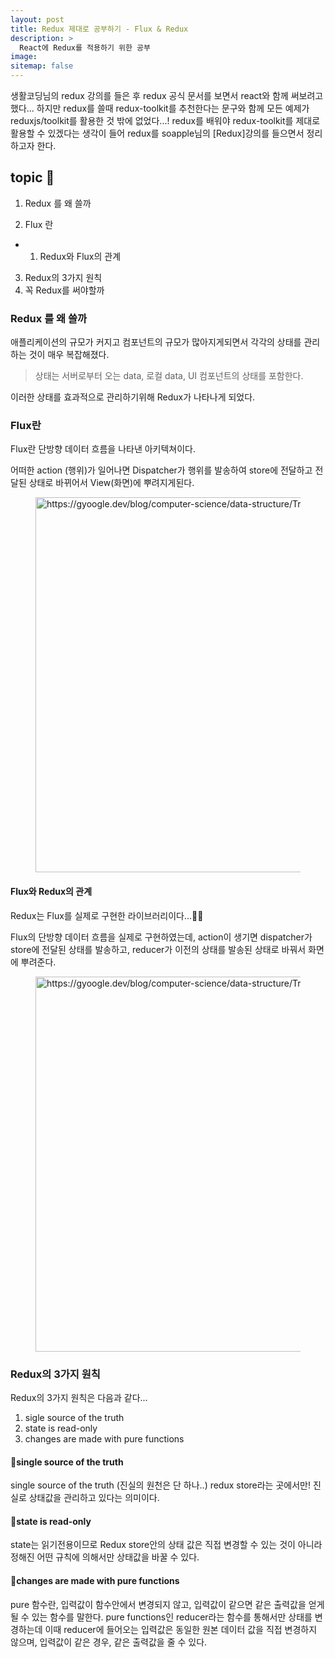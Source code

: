 ```yaml
---
layout: post
title: Redux 제대로 공부하기 - Flux & Redux
description: >
  React에 Redux를 적용하기 위한 공부 
image:
sitemap: false
---
```


생활코딩님의 redux 강의를 들은 후 redux 공식 문서를 보면서 react와 함께 써보려고 했다... 
하지만 redux를 쓸때 redux-toolkit를 추천한다는 문구와 함께 모든 예제가 reduxjs/toolkit를 활용한 것 밖에 없었다...!
redux를 배워야 redux-toolkit를 제대로 활용할 수 있겠다는 생각이 들어 redux를 soapple님의 [Redux]강의를 들으면서 정리하고자 한다.

## topic 🚀

1. Redux 를 왜 쓸까

2. Flux 란
- 1. Redux와 Flux의 관계
3. Redux의 3가지 원칙
4. 꼭 Redux를 써야할까

### Redux 를 왜 쓸까

애플리케이션의 규모가 커지고 컴포넌트의 규모가 많아지게되면서 각각의 상태를 관리하는 것이 매우 복잡해졌다. 
> 상태는 서버로부터 오는 data, 로컬 data, UI 컴포넌트의 상태를 포함한다.

이러한 상태를 효과적으로 관리하기위해 Redux가 나타나게 되었다.

### Flux란

Flux란 단방향 데이터 흐름을 나타낸 아키텍쳐이다.


어떠한 action (행위)가 일어나면 Dispatcher가 행위를 발송하여 store에 전달하고 전달된 상태로 바뀌어서 View(화면)에 뿌려지게된다. 

<figure>
    <img src="https://haruair.github.io/flux/img/flux-simple-f8-diagram-1300w.png" width="600"  alt="https://gyoogle.dev/blog/computer-science/data-structure/Trie.html">
</figure>


#### Flux와 Redux의 관계

Redux는 Flux를 실제로 구현한 라이브러리이다...👩‍🎤

Flux의 단방향 데이터 흐름을 실제로 구현하였는데, action이 생기면 dispatcher가 store에 전달된 상태를 발송하고, reducer가 이전의 상태를 발송된 상태로 바꿔서 화면에 뿌려준다.

<figure>
    <img src="https://miro.medium.com/v2/resize:fit:1400/1*N62EZSeQNHtwVumCQOdU-Q.png" width="600"  alt="https://gyoogle.dev/blog/computer-science/data-structure/Trie.html">
</figure>

### Redux의 3가지 원칙

Redux의 3가지 원칙은 다음과 같다...

1. sigle source of the truth
2. state is read-only
3. changes are made with pure functions 


#### 📌single source of the truth

single source of the truth (진실의 원천은 단 하나..)
redux store라는 곳에서만! 진실로 상태값을 관리하고 있다는 의미이다.

#### 📌state is read-only

state는 읽기전용이므로 Redux store안의 상태 값은 직접 변경할 수 있는 것이 아니라 정해진 어떤 규칙에 의해서만 상태값을 바꿀 수 있다.

#### 📌changes are made with pure functions

pure 함수란, 입력값이 함수안에서 변경되지 않고, 입력값이 같으면 같은 출력값을 얻게 될 수 있는 함수를 말한다.
pure functions인 reducer라는 함수를 통해서만 상태를 변경하는데 이때 reducer에 들어오는 입력값은 동일한 원본 데이터 값을 직접 변경하지 않으며, 입력값이 같은 경우, 같은 출력값을 줄 수 있다.
